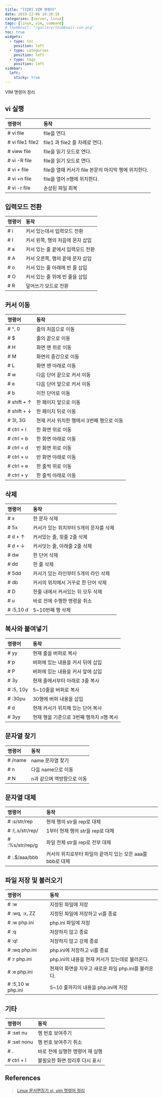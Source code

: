 ```yaml
---
title: "[VIM] VIM 명령어"
date: 2019-12-06 10:28:19
categories: [server, linux]
tags: [linux, vim, command]
# thumbnail: "/gallery/thumbnail-vim.png"
toc: true
widgets:
  - type: toc
    position: left
  - type: categories
    position: left
  - type: tags
    position: left
sidebar:
  left:
    sticky: true
---
```


VIM 명령어 정리

<!-- more -->

## vi 실행

| 명령어 | 동작 |
|:--------|:--------|
| # vi file | file을 연다. |
| # vi file1 file2 | file1 과 file2 를 차례로 연다. |
| # view file | file을 읽기 모드로 연다. |
| # vi -R file | file을 읽기 모드로 연다. |
| # vi + file | file을 열때 커서가 file 본문의 마지막 행에 위치한다. |
| # vi +n file | file을 열어 n행에 위치한다.  |
| # vi -r file | 손상된 파일 회복 |

## 입력모드 전환

| 명령어 | 동작 |
|:--------|:--------|
| # i | 커서 있는데서 입력모드 전환  |
| # I | 커서 왼쪽, 행의 처음에 몬자 삽입 |
| # a | 커서 있는 줄 끝에서 입력모드 전환 |
| # A | 커서 오른쪽, 행의 끝에 문자 삽입 |
| # o | 커서 있는 줄 아래에 빈 줄 삽입 |
| # O | 커서 있는 줄 위에 빈 줄을 삽입 |
| # R | 덮어쓰기 모드로 전환 |

## 커서 이동

| 명령어 | 동작 |
|:--------|:--------|
| # ^, 0  | 줄의 처음으로 이동 |
| # $ | 줄의 끝으로 이동 |
| # H | 화면 맨 위로 이동 |
| # M | 화면의 중간으로 이동 |
| # L | 화면 맨 아래로 이동 |
| # w | 다음 단어 끝으로 커서 이동 |
| # e | 다음 단어 앞으로 커서 이동 |
| # b | 이전 단어로 이동 |
| # shift + ↑ | 한 페이지 앞으로 이동 |
| # shift + ↓ | 한 페이지 뒤로 이동 |
| # 3l, 3G | 현재 커서 위치한 행에서 3번째 행으로 이동 |
| # ctrl + i | 한 화면 위로 이동 |
| # ctrl + b | 한 화면 아래로 이동 |
| # ctrl + d | 반 화면 위로 이동 |
| # ctrl + u | 반 화면 아래로 이동 |
| # ctrl + e | 한 줄씩 위로 이동 |
| # ctrl + y | 한 줄씩 아래로 이동 |
 
## 삭제

| 명령어 | 동작 |
|:--------|:--------|
| # x | 한 문자 삭제 |
| # 5x | 커서가 있는 위치부터 5개의 문자를 삭제 |
| # d + ↑ | 커서있는 줄, 윗줄 2줄 삭제 |
| # d + ↓ | 커서잇는 줄, 아래줄 2줄 삭제 |
| # dw | 한 단어 삭제 |
| # dd | 한 줄 삭제 |
| # 5dd | 커서가 있는 라인부터 5개의 라인 삭제 |
| # db | 커서의 위치에서 거꾸로 한 단어 삭제 |
| # D | 한줄 내에서 커서있는 뒤 모두 삭제 |
| # u | 바로 전에 수행한 명령을 취소 |
| # :5,10 d | 5~10번째 행 삭제 |

## 복사와 붙여넣기

| 명령어 | 동작 |
|:--------|:--------|
| # yy | 현재 줄을 버퍼로 복사 |
| # p | 버퍼에 있는 내용을 커서 뒤에 삽입 |
| # P | 버퍼에 있는 내용을 커서 앞에 삽입 |
| # 3y | 현재 줄에서부터 아래로 3줄 복사 |
| # :5, 10y | 5~10줄을 버퍼로 복사 |
| # :30pu | 30행에 버퍼 내용을 삽입 |
| # d | 현재 커서가 위치해 있는 단어 복사 |
| # 3yy | 현재 행을 기준으로 3번째 행까지 n행 복사 |

## 문자열 찾기

| 명령어 | 동작 |
|:--------|:--------|
| # /name | name 문자열 찾기 |
| # n | 다음 name으로 이동 |
| # N | n과 같으며 역방향으로 이동 |

## 문자열 대체

| 명령어 | 동작 |
|:--------|:--------|
| # :s/str/rep | 현재 행의 str을 rep로 대체 |
| # :l,.s/str/rep/ | 1부터 현재 행의 str을 rep로 대체 |
| # :%s/str/rep/g | 파일 전체 str을 rep로 전부 대체 |
| # :.$/aaa/bbb | 커서의 위치로부터 파일의 끝까지 있는 모든 aaa를 bbb로 대체 |

## 파일 저장 및 불러오기

| 명령어 | 동작 |
|:--------|:--------|
| # :w | 지정된 파일에 저장 |
| # :wq, :x, ZZ | 지정된 파일에 저장하고 vi를 종료 |
| # :w php.ini | php.ini 파일에 저장 |
| # :q | 저장하지 않고 종료 |
| # :q! | 저장하지 않고 강제 종료 |
| # :wq php.ini | php.ini에 저장하고 vi를 종료 |
| # :r php.ini | php.ini의 내용을 현재 커서가 있는데로 불러온다. |
| # :e php.ini | 현재의 화면을 지우고 새로운 파일 php.ini를 불러온다. |
| # :5,10 w php.ini | 5~10 줄까지의 내용을 php.ini에 저장 |

## 기타

| 명령어 | 동작 |
|:--------|:--------|
| # :set nu | 행 번호 보여주기 |
| # :set nonu | 행 번호 보여주기 취소 |
| # . | 바로 전에 실행한 명령어 재 실행  |
| # ctrl + l | 불필요한 화면 정리후 다시 표시 |

## References
> [Linux 문서편집기 vi, vim 명령어 정리](https://hyeonstorage.tistory.com/274)  
